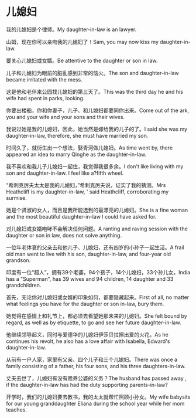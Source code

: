 # 儿媳妇

<p><span class="chinese">我的儿媳妇是个律师。</span><span class="english">My daughter-in-law is an lawyer.</span></p>

<p><span class="chinese">山姆，现在你可以亲吻我的儿媳妇了！</span><span class="english">Sam, you may now kiss my daughter-in-law.</span></p>

<p><span class="chinese">要关心儿媳妇或女婿。</span><span class="english">Be attentive to the daughter or son in law.</span></p>

<p><span class="chinese">儿子和儿媳妇为眼前的脏乱感到非常的恼火。</span><span class="english">The son and daughter-in-law became irritated with the mess.</span></p>

<p><span class="chinese">这是他和老伴来公园找儿媳妇的第三天了。</span><span class="english">This was the third day he and his wife had spent in parks, looking.</span></p>

<p><span class="chinese">你要出楼船，你和你妻子，儿子、和儿媳妇都要同你出来。</span><span class="english">Come out of the ark, you and your wife and your sons and their wives.</span></p>

<p><span class="chinese">我说过她是我的儿媳妇，因此，她当然是嫁给我的儿子的了。</span><span class="english">I said she was my daughter-in-law, therefore, she must have married my son.</span></p>

<p><span class="chinese">时间久了，就衍生出一个想法，娶青河做儿媳妇。</span><span class="english">As time went by, there appeared an idea to marry Qinghe as the daughter-in-law.</span></p>

<p><span class="chinese">我不喜欢和我儿子儿媳妇一起住，我觉得我很多余。</span><span class="english">I don't like living with my son and daughter-in-law. I feel like a?fifth wheel.</span></p>

<p><span class="chinese">“希刺克厉夫太太是我的儿媳妇，”希刺克厉夫说，证实了我的猜测。</span><span class="english">Mrs Heathcliff is my daughter-in-law, ' said Heathcliff, corroborating my surmise.</span></p>

<p><span class="chinese">她是个贤淑的女人，而且是我所能选到的最漂亮的儿媳妇。</span><span class="english">She is a fine woman and the most beautiful daughter-in-law I could have asked for.</span></p>

<p><span class="chinese">对儿媳妇或女婿咆哮不会解决任何问题。</span><span class="english">A ranting and raving session with the daughter or son in law, does not solve anything.</span></p>

<p><span class="chinese">一位年老体衰的父亲去和他儿子、儿媳妇，还有四岁的小孙子一起生活。</span><span class="english">A frail old man went to live with his son, daughter-in-law, and four-year old grandson.</span></p>

<p><span class="chinese">印度有一位“超人”，拥有39个老婆，94个孩子，14个儿媳妇，33个孙儿女。</span><span class="english">India has a "Superman", has 39 wives and 94 children, 14 daughter and 33 grandchildren.</span></p>

<p><span class="chinese">首先，无论你对儿媳妇或女婿的印象如何，都要隐藏起来。</span><span class="english">First of all, no matter what feelings you have for the daughter or son in-law, bury them.</span></p>

<p><span class="chinese">她觉得在感情上和礼节上，都必须去看望她那未来的儿媳妇。</span><span class="english">She felt bound by regard, as well as by etiquette, to go and see her future daughter-in-law.</span></p>

<p><span class="chinese">他继续领导起义，同时与爱德华的儿媳妇伊莎贝拉擦出爱的火花。</span><span class="english">As he continues his revolt, he also has a love affair with Isabella, Edward's daughter-in-law.</span></p>

<p><span class="chinese">从前有一户人家，家里有父亲、四个儿子和三个儿媳妇。</span><span class="english">There was once a family consisting of a father, his four sons, and his three daughters-in-law.</span></p>

<p><span class="chinese">丈夫去世了，儿媳妇有没有赡养公婆的义务？</span><span class="english">The husband has passed away , if the daughter-in-law has had the duty supporting parents-in-law?</span></p>

<p><span class="chinese">开学时，我们的儿媳妇要去教书，我的太太就帮忙照顾小孙女。</span><span class="english">My wife babysits for our young granddaughter Eliana during the school year while her mom teaches.</span></p>

